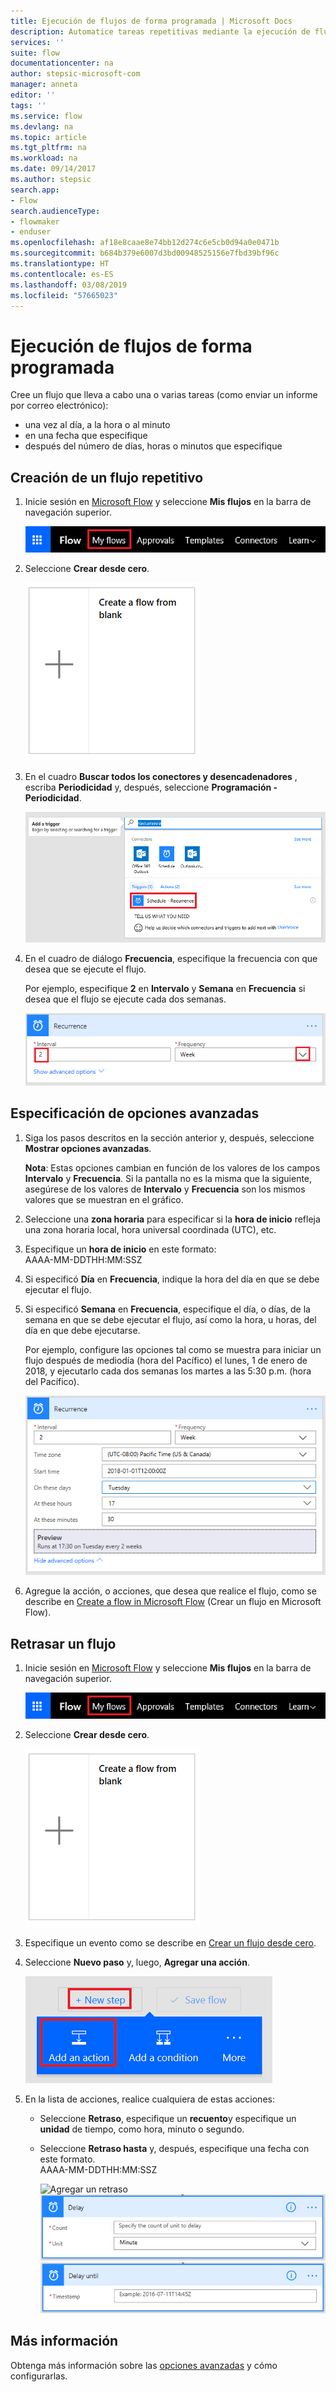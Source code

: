 ```yaml
---
title: Ejecución de flujos de forma programada | Microsoft Docs
description: Automatice tareas repetitivas mediante la ejecución de flujos de forma programada, por ejemplo cada día o cada hora.
services: ''
suite: flow
documentationcenter: na
author: stepsic-microsoft-com
manager: anneta
editor: ''
tags: ''
ms.service: flow
ms.devlang: na
ms.topic: article
ms.tgt_pltfrm: na
ms.workload: na
ms.date: 09/14/2017
ms.author: stepsic
search.app:
- Flow
search.audienceType:
- flowmaker
- enduser
ms.openlocfilehash: af18e8caae8e74bb12d274c6e5cb0d94a0e0471b
ms.sourcegitcommit: b684b379e6007d3bd00948525156e7fbd39bf96c
ms.translationtype: HT
ms.contentlocale: es-ES
ms.lasthandoff: 03/08/2019
ms.locfileid: "57665023"
---
```

# <a name="run-flows-on-a-schedule"></a>Ejecución de flujos de forma programada
Cree un flujo que lleva a cabo una o varias tareas (como enviar un informe por correo electrónico):

* una vez al día, a la hora o al minuto
* en una fecha que especifique
* después del número de días, horas o minutos que especifique

## <a name="create-a-recurring-flow"></a>Creación de un flujo repetitivo
1. Inicie sesión en [Microsoft Flow](https://flow.microsoft.com) y seleccione **Mis flujos** en la barra de navegación superior.
   
    ![Opción Mis flujos](./media/run-scheduled-tasks/create-flow.png)
2. Seleccione **Crear desde cero**.
   
    ![Crear un flujo desde cero](./media/run-scheduled-tasks/create-from-blank.png)
3. En el cuadro **Buscar todos los conectores y desencadenadores** , escriba **Periodicidad** y, después, seleccione **Programación - Periodicidad**.
   
    ![Buscar el desencadenador de periodicidad](./media/run-scheduled-tasks/select-recurrence.png)
4. En el cuadro de diálogo **Frecuencia**, especifique la frecuencia con que desea que se ejecute el flujo.
   
    Por ejemplo, especifique **2** en **Intervalo** y **Semana** en **Frecuencia** si desea que el flujo se ejecute cada dos semanas.
   
    ![Especificar periodicidad](./media/run-scheduled-tasks/specify-recurrence.png)

## <a name="specify-advanced-options"></a>Especificación de opciones avanzadas
1. Siga los pasos descritos en la sección anterior y, después, seleccione **Mostrar opciones avanzadas**.
   
    **Nota**: Estas opciones cambian en función de los valores de los campos **Intervalo** y **Frecuencia**. Si la pantalla no es la misma que la siguiente, asegúrese de los valores de **Intervalo** y **Frecuencia** son los mismos valores que se muestran en el gráfico.
2. Seleccione una **zona horaria** para especificar si la **hora de inicio** refleja una zona horaria local, hora universal coordinada (UTC), etc.
3. Especifique un **hora de inicio** en este formato:
   <br>AAAA-MM-DDTHH:MM:SSZ
4. Si especificó **Día** en **Frecuencia**, indique la hora del día en que se debe ejecutar el flujo.
5. Si especificó **Semana** en **Frecuencia**, especifique el día, o días, de la semana en que se debe ejecutar el flujo, así como la hora, u horas, del día en que debe ejecutarse.
   
    Por ejemplo, configure las opciones tal como se muestra para iniciar un flujo después de mediodía (hora del Pacífico) el lunes, 1 de enero de 2018, y ejecutarlo cada dos semanas los martes a las 5:30 p.m. (hora del Pacífico).
   
    ![Especificación de opciones avanzadas](./media/run-scheduled-tasks/advanced-options.png)
6. Agregue la acción, o acciones, que desea que realice el flujo, como se describe en [Create a flow in Microsoft Flow](get-started-logic-flow.md) (Crear un flujo en Microsoft Flow).

## <a name="delay-a-flow"></a>Retrasar un flujo
1. Inicie sesión en [Microsoft Flow](https://flow.microsoft.com) y seleccione **Mis flujos** en la barra de navegación superior.
   
    ![Crear un flujo desde cero](./media/run-scheduled-tasks/create-flow.png)
2. Seleccione **Crear desde cero**.
   
    ![Crear un flujo desde cero](./media/run-scheduled-tasks/create-from-blank.png)
3. Especifique un evento como se describe en [Crear un flujo desde cero](get-started-logic-flow.md).
4. Seleccione **Nuevo paso** y, luego, **Agregar una acción**.
   
    ![Opción para agregar una acción a un flujo](./media/run-scheduled-tasks/add-action.png)
5. En la lista de acciones, realice cualquiera de estas acciones:
   
   * Seleccione **Retraso**, especifique un **recuento**y especifique un **unidad** de tiempo, como hora, minuto o segundo.
   * Seleccione **Retraso hasta** y, después, especifique una fecha con este formato.<br>AAAA-MM-DDTHH:MM:SSZ
     
     ![Agregar un retraso](./media/run-scheduled-tasks/add-delay.png)
     ![Especificar un retraso en unidades de tiempo](./media/run-scheduled-tasks/delay.png)
     ![Especificar retraso hasta](./media/run-scheduled-tasks/delay-until.png)

## <a name="learn-more"></a>Más información

Obtenga más información sobre las [opciones avanzadas](https://docs.microsoft.com/azure/connectors/connectors-native-recurrence) y cómo configurarlas.

